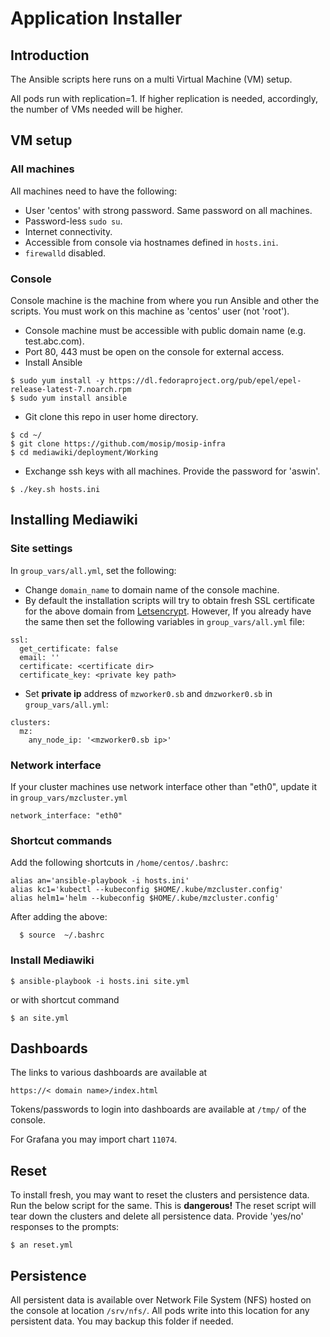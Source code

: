 
# Application Installer

## Introduction

The Ansible scripts here runs on a multi Virtual Machine (VM) setup. 

All pods run with replication=1.  If higher replication is needed, accordingly, the number of VMs needed will be higher.

## VM setup
### All machines
All machines need to have the following:
* User 'centos' with strong password. Same password on all machines.
* Password-less `sudo su`.
* Internet connectivity.
* Accessible from console via hostnames defined in `hosts.ini`.  
* `firewalld` disabled.

### Console 
Console machine is the machine from where you run Ansible and other the scripts.  You must work on this machine as 'centos' user (not 'root').   
* Console machine must be accessible with public domain name (e.g. test.abc.com).
* Port 80, 443 must be open on the console for external access.
* Install Ansible
```
$ sudo yum install -y https://dl.fedoraproject.org/pub/epel/epel-release-latest-7.noarch.rpm
$ sudo yum install ansible
```
* Git clone this repo in user home directory.
```
$ cd ~/
$ git clone https://github.com/mosip/mosip-infra
$ cd mediawiki/deployment/Working
```
* Exchange ssh keys with all machines. Provide the password for 'aswin'.
```
$ ./key.sh hosts.ini
``` 

##  Installing Mediawiki
### Site settings
In `group_vars/all.yml`, set the following: 
* Change `domain_name`  to domain name of the console machine.
* By default the installation scripts will try to obtain fresh SSL certificate for the above domain from [Letsencrypt](https://letsencrypt.org). However, If you already have the same then set the following variables in `group_vars/all.yml` file:
```
ssl:
  get_certificate: false
  email: ''
  certificate: <certificate dir>
  certificate_key: <private key path> 
```
* Set **private ip** address of `mzworker0.sb` and `dmzworker0.sb` in `group_vars/all.yml`:

```
clusters:
  mz:
    any_node_ip: '<mzworker0.sb ip>'

```
### Network interface
If your cluster machines use network interface other than "eth0", update it in `group_vars/mzcluster.yml`
```
network_interface: "eth0"
```
### Shortcut commands
Add the following shortcuts in `/home/centos/.bashrc`:
```
alias an='ansible-playbook -i hosts.ini'
alias kc1='kubectl --kubeconfig $HOME/.kube/mzcluster.config'
alias helm1='helm --kubeconfig $HOME/.kube/mzcluster.config'

```
After adding the above:
```
  $ source  ~/.bashrc
``` 
### Install Mediawiki
```
$ ansible-playbook -i hosts.ini site.yml
```
or with shortcut command
```
$ an site.yml
```

## Dashboards
The links to various dashboards are available at 

```
https://< domain name>/index.html
```
Tokens/passwords to login into dashboards are available at `/tmp/` of the console.

For Grafana you may import chart `11074`.

## Reset
To install fresh, you may want to reset the clusters and persistence data.  Run the below script for the same.  This is **dangerous!**  The reset script will tear down the clusters and delete all persistence data.  Provide 'yes/no' responses to the prompts:
```
$ an reset.yml
```

## Persistence
All persistent data is available over Network File System (NFS) hosted on the console at location `/srv/nfs/`.  All pods write into this location for any persistent data.  You may backup this folder if needed.



